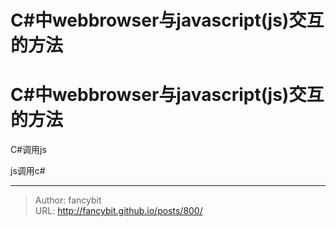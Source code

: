# C#中webbrowser与javascript(js)交互的方法

<div class="header"><h1 class="single-title animate__animated animate__pulse animate__faster">C#中webbrowser与javascript(js)交互的方法</h1></div>

<div class="content" id="content"><p>C#调用js</p><!-- raw HTML omitted --><!-- raw HTML omitted --><p>js调用c#</p><!-- raw HTML omitted --><!-- raw HTML omitted --><blockquote></blockquote></div>



---

> Author: fancybit  
> URL: http://fancybit.github.io/posts/800/  

